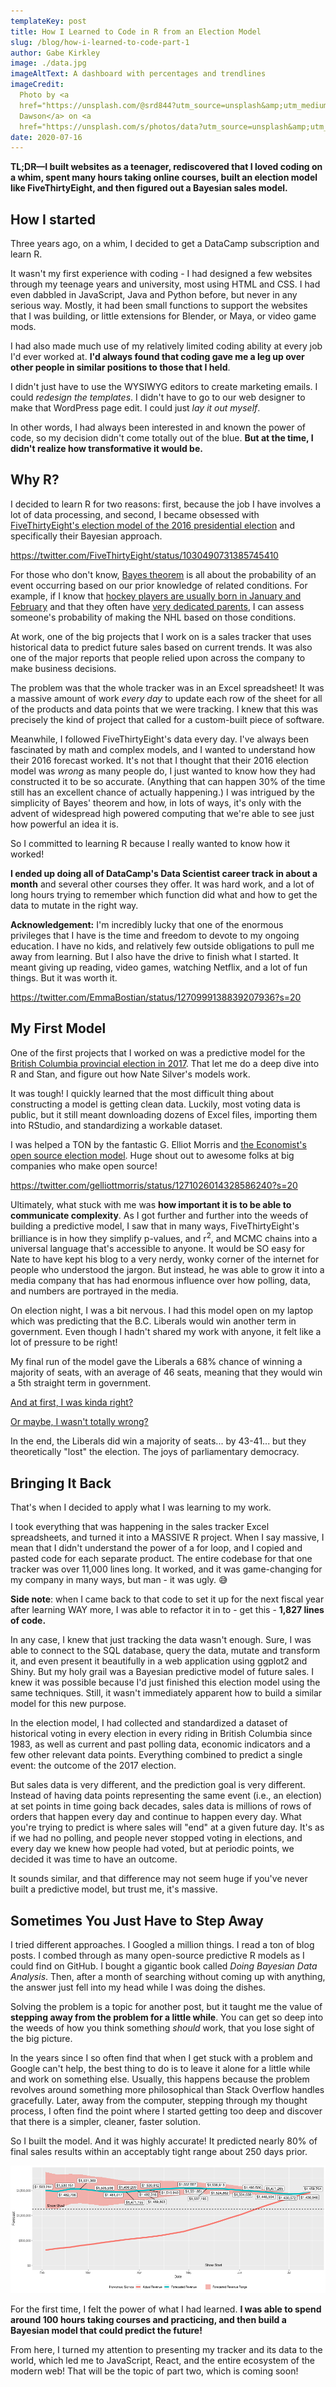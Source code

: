 ```yaml
---
templateKey: post
title: How I Learned to Code in R from an Election Model
slug: /blog/how-i-learned-to-code-part-1
author: Gabe Kirkley
image: ./data.jpg
imageAltText: A dashboard with percentages and trendlines
imageCredit:
  Photo by <a
  href="https://unsplash.com/@srd844?utm_source=unsplash&amp;utm_medium=referral&amp;utm_content=creditCopyText">Stephen
  Dawson</a> on <a
  href="https://unsplash.com/s/photos/data?utm_source=unsplash&amp;utm_medium=referral&amp;utm_content=creditCopyText">Unsplash</a>
date: 2020-07-16
---
```


**TL;DR—I built websites as a teenager, rediscovered that I loved coding on a
whim, spent many hours taking online courses, built an election model like
FiveThirtyEight, and then figured out a Bayesian sales model.**

## How I started

Three years ago, on a whim, I decided to get a DataCamp subscription and learn
R.

It wasn't my first experience with coding - I had designed a few websites
through my teenage years and university, most using HTML and CSS. I had even
dabbled in JavaScript, Java and Python before, but never in any serious way.
Mostly, it had been small functions to support the websites that I was building,
or little extensions for Blender, or Maya, or video game mods.

I had also made much use of my relatively limited coding ability at every job
I'd ever worked at. **I'd always found that coding gave me a leg up over other
people in similar positions to those that I held**.

I didn't just have to use the WYSIWYG editors to create marketing emails. I
could _redesign the templates_. I didn't have to go to our web designer to make
that WordPress page edit. I could just _lay it out myself_.

In other words, I had always been interested in and known the power of code, so
my decision didn't come totally out of the blue. **But at the time, I didn't
realize how transformative it would be.**

## Why R?

I decided to learn R for two reasons: first, because the job I have involves a
lot of data processing, and second, I became obsessed with
[FiveThirtyEight's election model of the 2016 presidential election](https://projects.fivethirtyeight.com/2016-election-forecast/)
and specifically their Bayesian approach.

https://twitter.com/FiveThirtyEight/status/1030490731385745410

For those who don't know,
[Bayes theorem](https://en.wikipedia.org/wiki/Bayes%27_theorem) is all about the
probability of an event occurring based on our prior knowledge of related
conditions. For example, if I know that
[hockey players are usually born in January and February](https://www.nhl.com/mapleleafs/news/the-importance-of-a-players-birthday/c-536337)
and that they often have
[very dedicated parents](https://nationalpost.com/news/canada/canadian-roulette-why-some-parents-devote-everything-for-the-infinitesimal-chance-of-getting-their-kid-into-the-nhl),
I can assess someone's probability of making the NHL based on those conditions.

At work, one of the big projects that I work on is a sales tracker that uses
historical data to predict future sales based on current trends. It was also one
of the major reports that people relied upon across the company to make business
decisions.

The problem was that the whole tracker was in an Excel spreadsheet! It was a
massive amount of work _every day_ to update each row of the sheet for all of
the products and data points that we were tracking. I knew that this was
precisely the kind of project that called for a custom-built piece of software.

Meanwhile, I followed FiveThirtyEight's data every day. I've always been
fascinated by math and complex models, and I wanted to understand how their 2016
forecast worked. It's not that I thought that their 2016 election model was
_wrong_ as many people do, I just wanted to know how they had constructed it to
be so accurate. (Anything that can happen 30% of the time still has an excellent
chance of actually happening.) I was intrigued by the simplicity of Bayes'
theorem and how, in lots of ways, it's only with the advent of widespread high
powered computing that we're able to see just how powerful an idea it is.

So I committed to learning R because I really wanted to know how it worked!

**I ended up doing all of DataCamp's Data Scientist career track in about a
month** and several other courses they offer. It was hard work, and a lot of
long hours trying to remember which function did what and how to get the data to
mutate in the right way.

**Acknowledgement:** I'm incredibly lucky that one of the enormous privileges
that I have is the time and freedom to devote to my ongoing education. I have no
kids, and relatively few outside obligations to pull me away from learning. But
I also have the drive to finish what I started. It meant giving up reading,
video games, watching Netflix, and a lot of fun things. But it was worth it.

https://twitter.com/EmmaBostian/status/1270999138839207936?s=20

## My First Model

One of the first projects that I worked on was a predictive model for the
[British Columbia provincial election in 2017](https://en.wikipedia.org/wiki/2017_British_Columbia_general_election).
That let me do a deep dive into R and Stan, and figure out how Nate Silver's
models work.

It was tough! I quickly learned that the most difficult thing about constructing
a model is getting clean data. Luckily, most voting data is public, but it still
meant downloading dozens of Excel files, importing them into RStudio, and
standardizing a workable dataset.

I was helped a TON by the fantastic G. Elliot Morris and
[the Economist's open source election model](https://github.com/TheEconomist/us-potus-model).
Huge shout out to awesome folks at big companies who make open source!

https://twitter.com/gelliottmorris/status/1271026014328586240?s=20

Ultimately, what stuck with me was **how important it is to be able to
communicate complexity**. As I got further and further into the weeds of
building a predictive model, I saw that in many ways, FiveThirtyEight's
brilliance is in how they simplify p-values, and r<sup>2</sup>, and MCMC chains
into a universal language that's accessible to anyone. It would be SO easy for
Nate to have kept his blog to a very nerdy, wonky corner of the internet for
people who understood the jargon. But instead, he was able to grow it into a
media company that has had enormous influence over how polling, data, and
numbers are portrayed in the media.

On election night, I was a bit nervous. I had this model open on my laptop which
was predicting that the B.C. Liberals would win another term in government. Even
though I hadn't shared my work with anyone, it felt like a lot of pressure to be
right!

My final run of the model gave the Liberals a 68% chance of winning a majority
of seats, with an average of 46 seats, meaning that they would win a 5th
straight term in government.

[And at first, I was kinda right?](https://www.cbc.ca/news/canada/british-columbia/bc-election-2017-results-1.4107582)

[Or maybe, I wasn't totally wrong?](https://www.cbc.ca/news/canada/british-columbia/horgan-government-guichon-2017-1.4185204)

In the end, the Liberals did win a majority of seats... by 43-41... but they
theoretically "lost" the election. The joys of parliamentary democracy.

## Bringing It Back

That's when I decided to apply what I was learning to my work.

I took everything that was happening in the sales tracker Excel spreadsheets,
and turned it into a MASSIVE R project. When I say massive, I mean that I didn't
understand the power of a for loop, and I copied and pasted code for each
separate product. The entire codebase for that one tracker was over 11,000 lines
long. It worked, and it was game-changing for my company in many ways, but man -
it was ugly. 😅

**Side note**: when I came back to that code to set it up for the next fiscal
year after learning WAY more, I was able to refactor it in to - get this -
**1,827 lines of code.**

In any case, I knew that just tracking the data wasn't enough. Sure, I was able
to connect to the SQL database, query the data, mutate and transform it, and
even present it beautifully in a web application using ggplot2 and Shiny. But my
holy grail was a Bayesian predictive model of future sales. I knew it was
possible because I'd just finished this election model using the same
techniques. Still, it wasn't immediately apparent how to build a similar model
for this new purpose.

In the election model, I had collected and standardized a dataset of historical
voting in every election in every riding in British Columbia since 1983, as well
as current and past polling data, economic indicators and a few other relevant
data points. Everything combined to predict a single event: the outcome of the
2017 election.

But sales data is very different, and the prediction goal is very different.
Instead of having data points representing the same event (i.e., an election) at
set points in time going back decades, sales data is millions of rows of orders
that happen every day and continue to happen every day. What you're trying to
predict is where sales will "end" at a given future day. It's as if we had no
polling, and people never stopped voting in elections, and every day we knew how
people had voted, but at periodic points, we decided it was time to have an
outcome.

It sounds similar, and that difference may not seem huge if you've never built a
predictive model, but trust me, it's massive.

## Sometimes You Just Have to Step Away

I tried different approaches. I Googled a million things. I read a ton of blog
posts. I combed through as many open-source predictive R models as I could find
on GitHub. I bought a gigantic book called _Doing Bayesian Data Analysis_. Then,
after a month of searching without coming up with anything, the answer just fell
into my head while I was doing the dishes.

Solving the problem is a topic for another post, but it taught me the value of
**stepping away from the problem for a little while**. You can get so deep into
the weeds of how you think something _should_ work, that you lose sight of the
big picture.

In the years since I so often find that when I get stuck with a problem and
Google can't help, the best thing to do is to leave it alone for a little while
and work on something else. Usually, this happens because the problem revolves
around something more philosophical than Stack Overflow handles gracefully.
Later, away from the computer, stepping through my thought process, I often find
the point where I started getting too deep and discover that there is a simpler,
cleaner, faster solution.

So I built the model. And it was highly accurate! It predicted nearly 80% of
final sales results within an acceptably tight range about 250 days prior.

![My sales tracker](./revenueforecast.png)

For the first time, I felt the power of what I had learned. **I was able to
spend around 100 hours taking courses and practicing, and then build a Bayesian
model that could predict the future!**

From here, I turned my attention to presenting my tracker and its data to the
world, which led me to JavaScript, React, and the entire ecosystem of the modern
web! That will be the topic of part two, which is coming soon!
